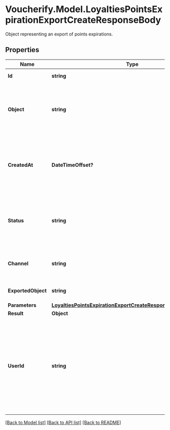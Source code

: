 # Voucherify.Model.LoyaltiesPointsExpirationExportCreateResponseBody
Object representing an export of points expirations. 

## Properties

Name | Type | Description | Notes
------------ | ------------- | ------------- | -------------
**Id** | **string** | Unique export ID. | [optional] 
**Object** | **string** | The type of object being represented. This object stores information about the export. | [optional] [default to ObjectEnum.Export]
**CreatedAt** | **DateTimeOffset?** | Timestamp representing the date and time when the export was scheduled in ISO 8601 format. | [optional] 
**Status** | **string** | Status of the export. Informs you whether the export has already been completed. | [optional] [default to StatusEnum.SCHEDULED]
**Channel** | **string** | The channel through which the export was triggered. | [optional] 
**ExportedObject** | **string** | The type of exported object. | [optional] [default to ExportedObjectEnum.PointsExpiration]
**Parameters** | [**LoyaltiesPointsExpirationExportCreateResponseBodyParameters**](LoyaltiesPointsExpirationExportCreateResponseBodyParameters.md) |  | [optional] 
**Result** | **Object** | Always null. | [optional] 
**UserId** | **string** | &#x60;user_id&#x60; identifies the specific user who initiated the export through the Voucherify Dashboard. &#x60;user_id&#x60; is returned when the channel value is &#x60;WEBSITE&#x60;. | [optional] 

[[Back to Model list]](../README.md#documentation-for-models) [[Back to API list]](../README.md#documentation-for-api-endpoints) [[Back to README]](../README.md)

